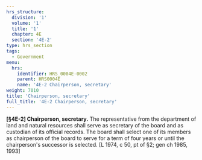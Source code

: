 ```yaml
---
hrs_structure:
  division: '1'
  volume: '1'
  title: '1'
  chapter: 4E
  section: '4E-2'
type: hrs_section
tags:
  - Government
menu:
  hrs:
    identifier: HRS_0004E-0002
    parent: HRS0004E
    name: '4E-2 Chairperson, secretary'
weight: 7010
title: 'Chairperson, secretary'
full_title: '4E-2 Chairperson, secretary'
---
```

**[§4E-2] Chairperson, secretary.** The representative from the department of land and natural resources shall serve as secretary of the board and as custodian of its official records. The board shall select one of its members as chairperson of the board to serve for a term of four years or until the chairperson's successor is selected. [L 1974, c 50, pt of §2; gen ch 1985, 1993]
